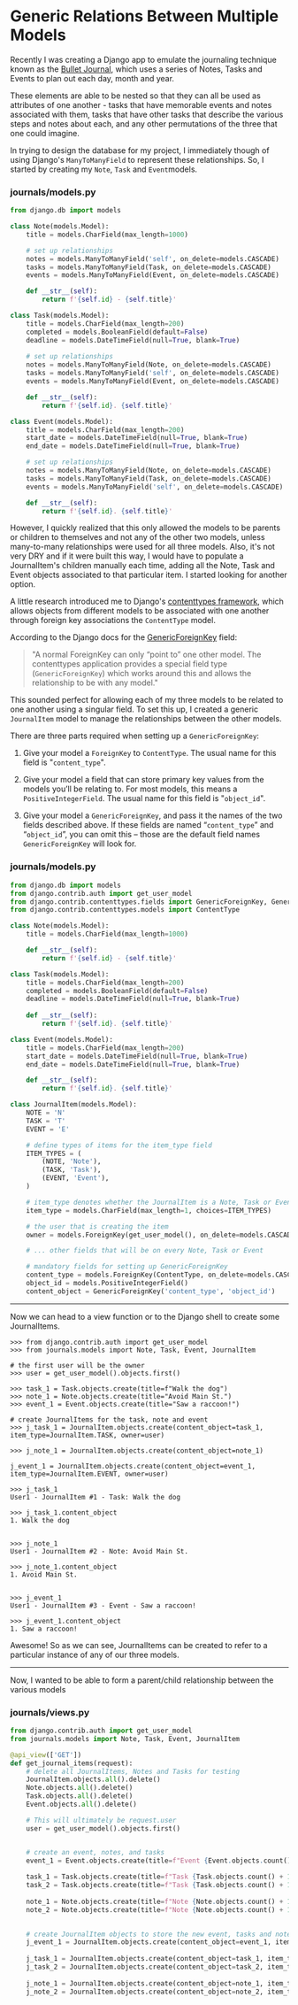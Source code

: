 # Generic Relations Between Multiple Models

Recently I was creating a Django app to emulate the journaling technique known as the [Bullet Journal](https://bulletjournal.com/), which uses a series of Notes, Tasks and Events to plan out each day, month and year. 

These elements are able to be nested so that they can all be used as attributes of one another - tasks that have memorable events and notes associated with them, tasks that have other tasks that describe the various steps and notes about each, and any other permutations of the three that one could imagine.

In trying to design the database for my project, I immediately though of using Django's `ManyToManyField` to represent these relationships. So, I started by creating my `Note`, `Task` and `Event`models.

### journals/models.py
```python
from django.db import models

class Note(models.Model):
    title = models.CharField(max_length=1000)

    # set up relationships
    notes = models.ManyToManyField('self', on_delete=models.CASCADE)
    tasks = models.ManyToManyField(Task, on_delete=models.CASCADE)
    events = models.ManyToManyField(Event, on_delete=models.CASCADE)

    def __str__(self):
        return f'{self.id} - {self.title}'

class Task(models.Model):
    title = models.CharField(max_length=200)
    completed = models.BooleanField(default=False)
    deadline = models.DateTimeField(null=True, blank=True)
    
    # set up relationships
    notes = models.ManyToManyField(Note, on_delete=models.CASCADE)
    tasks = models.ManyToManyField('self', on_delete=models.CASCADE)
    events = models.ManyToManyField(Event, on_delete=models.CASCADE)

    def __str__(self):
        return f'{self.id}. {self.title}'

class Event(models.Model):
    title = models.CharField(max_length=200)
    start_date = models.DateTimeField(null=True, blank=True)
    end_date = models.DateTimeField(null=True, blank=True)

    # set up relationships
    notes = models.ManyToManyField(Note, on_delete=models.CASCADE)
    tasks = models.ManyToManyField(Task, on_delete=models.CASCADE)
    events = models.ManyToManyField('self', on_delete=models.CASCADE)

    def __str__(self):
        return f'{self.id}. {self.title}'
```

However, I quickly realized that this only allowed the models to be parents or children to themselves and not any of the other two models, unless many-to-many relationships were used for all three models. Also, it's not very DRY and if it were built this way, I would have to populate a JournalItem's children manually each time, adding all the Note, Task and Event objects associated to that particular item. I started looking for another option.

A little research introduced me to Django's [contenttypes framework](https://docs.djangoproject.com/en/3.2/ref/contrib/contenttypes/), which allows objects from different models to be associated with one another through foreign key associations the `ContentType` model.

According to the Django docs for the [GenericForeignKey](https://docs.djangoproject.com/en/3.2/ref/contrib/contenttypes/#django.contrib.contenttypes.fields.GenericForeignKey) field:

> "A normal ForeignKey can only “point to” one other model. The contenttypes application provides a special field type (`GenericForeignKey`) which works around this and allows the relationship to be with any model."

This sounded perfect for allowing each of my three models to be related to one another using a singular field. To set this up, I created a generic `JournalItem` model to manage the relationships between the other models. 

There are three parts required when setting up a `GenericForeignKey`:

1. Give your model a `ForeignKey` to `ContentType`. The usual name for this field is "`content_type`".

2. Give your model a field that can store primary key values from the models you’ll be relating to. For most models, this means a `PositiveIntegerField`. The usual name for this field is "`object_id`".

3. Give your model a `GenericForeignKey`, and pass it the names of the two fields described above. If these fields are named “`content_type`” and “`object_id`”, you can omit this – those are the default field names `GenericForeignKey` will look for.

### journals/models.py
```python
from django.db import models
from django.contrib.auth import get_user_model
from django.contrib.contenttypes.fields import GenericForeignKey, GenericRelation
from django.contrib.contenttypes.models import ContentType

class Note(models.Model):
    title = models.CharField(max_length=1000)

    def __str__(self):
        return f'{self.id} - {self.title}'

class Task(models.Model):
    title = models.CharField(max_length=200)
    completed = models.BooleanField(default=False)
    deadline = models.DateTimeField(null=True, blank=True)
    
    def __str__(self):
        return f'{self.id}. {self.title}'

class Event(models.Model):
    title = models.CharField(max_length=200)
    start_date = models.DateTimeField(null=True, blank=True)
    end_date = models.DateTimeField(null=True, blank=True)

    def __str__(self):
        return f'{self.id}. {self.title}'

class JournalItem(models.Model):
    NOTE = 'N'
    TASK = 'T'
    EVENT = 'E'

    # define types of items for the item_type field
    ITEM_TYPES = (
        (NOTE, 'Note'),
        (TASK, 'Task'),
        (EVENT, 'Event'),
    )

    # item_type denotes whether the JournalItem is a Note, Task or Event object
    item_type = models.CharField(max_length=1, choices=ITEM_TYPES)

    # the user that is creating the item
    owner = models.ForeignKey(get_user_model(), on_delete=models.CASCADE)

    # ... other fields that will be on every Note, Task or Event

    # mandatory fields for setting up GenericForeignKey
    content_type = models.ForeignKey(ContentType, on_delete=models.CASCADE, related_name="object_item") # 
    object_id = models.PositiveIntegerField()
    content_object = GenericForeignKey('content_type', 'object_id')
```

---
Now we can head to a view function or to the Django shell to create some JournalItems.

```
>>> from django.contrib.auth import get_user_model
>>> from journals.models import Note, Task, Event, JournalItem

# the first user will be the owner
>>> user = get_user_model().objects.first()

>>> task_1 = Task.objects.create(title=f"Walk the dog")
>>> note_1 = Note.objects.create(title="Avoid Main St.")
>>> event_1 = Event.objects.create(title="Saw a raccoon!")

# create JournalItems for the task, note and event
>>> j_task_1 = JournalItem.objects.create(content_object=task_1, item_type=JournalItem.TASK, owner=user)

>>> j_note_1 = JournalItem.objects.create(content_object=note_1)

j_event_1 = JournalItem.objects.create(content_object=event_1, item_type=JournalItem.EVENT, owner=user)

>>> j_task_1
User1 - JournalItem #1 - Task: Walk the dog

>>> j_task_1.content_object
1. Walk the dog


>>> j_note_1
User1 - JournalItem #2 - Note: Avoid Main St.

>>> j_note_1.content_object
1. Avoid Main St.


>>> j_event_1
User1 - JournalItem #3 - Event - Saw a raccoon!

>>> j_event_1.content_object
1. Saw a raccoon!
```

Awesome! So as we can see, JournalItems can be created to refer to a particular instance of any of our three models.

----

Now, I wanted to be able to form a parent/child relationship between the various models




### journals/views.py
```python
from django.contrib.auth import get_user_model
from journals.models import Note, Task, Event, JournalItem

@api_view(['GET'])
def get_journal_items(request):
    # delete all JournalItems, Notes and Tasks for testing
    JournalItem.objects.all().delete()
    Note.objects.all().delete()
    Task.objects.all().delete()
    Event.objects.all().delete()

    # This will ultimately be request.user
    user = get_user_model().objects.first()


    # create an event, notes, and tasks
    event_1 = Event.objects.create(title=f"Event {Event.objects.count() + 1}") # 1. Event 1
    
    task_1 = Task.objects.create(title=f"Task {Task.objects.count() + 1}") # 1. Task 1
    task_2 = Task.objects.create(title=f"Task {Task.objects.count() + 1}") # 2. Task 2
    
    note_1 = Note.objects.create(title=f"Note {Note.objects.count() + 1}") # 1. Note 1
    note_2 = Note.objects.create(title=f"Note {Note.objects.count() + 1}") # 2. Note 2
    

    # create JournalItem objects to store the new event, tasks and notes
    j_event_1 = JournalItem.objects.create(content_object=event_1, item_type='E', owner=user)
    
    j_task_1 = JournalItem.objects.create(content_object=task_1, item_type='T', owner=user)
    j_task_2 = JournalItem.objects.create(content_object=task_2, item_type='T', owner=user)
    
    j_note_1 = JournalItem.objects.create(content_object=note_1, item_type='N', owner=user)
    j_note_2 = JournalItem.objects.create(content_object=note_2, item_type='N', owner=user)

```

